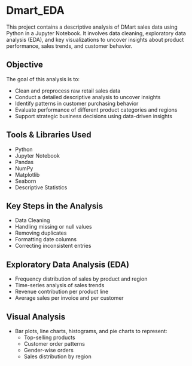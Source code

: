 # Dmart_EDA
This project contains a descriptive analysis of DMart sales data using Python in a Jupyter Notebook. It involves data cleaning, exploratory data analysis (EDA), and key visualizations to uncover insights about product performance, sales trends, and customer behavior.

## Objective

The goal of this analysis is to:
- Clean and preprocess raw retail sales data  
- Conduct a detailed descriptive analysis to uncover insights  
- Identify patterns in customer purchasing behavior  
- Evaluate performance of different product categories and regions  
- Support strategic business decisions using data-driven insights

## Tools & Libraries Used

- Python  
- Jupyter Notebook  
- Pandas  
- NumPy  
- Matplotlib  
- Seaborn  
- Descriptive Statistics

## Key Steps in the Analysis

- Data Cleaning  
- Handling missing or null values  
- Removing duplicates  
- Formatting date columns  
- Correcting inconsistent entries

## Exploratory Data Analysis (EDA)

- Frequency distribution of sales by product and region  
- Time-series analysis of sales trends  
- Revenue contribution per product line  
- Average sales per invoice and per customer

## Visual Analysis

- Bar plots, line charts, histograms, and pie charts to represent:
  - Top-selling products  
  - Customer order patterns  
  - Gender-wise orders  
  - Sales distribution by region



